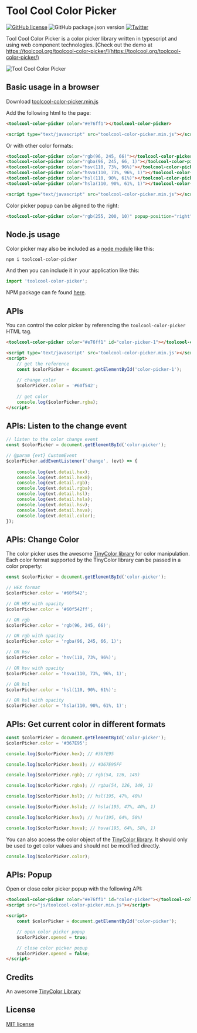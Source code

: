 # Tool Cool Color Picker

[![GitHub license](https://img.shields.io/github/license/toolcool-org/toolcool-color-picker)](https://github.com/toolcool-org/toolcool-color-picker/blob/main/LICENSE) 
![GitHub package.json version](https://img.shields.io/github/package-json/v/toolcool-org/toolcool-color-picker) 
[![Twitter](https://img.shields.io/twitter/url?style=social&url=https%3A%2F%2Fgithub.com%2Ftoolcool-org%2Ftoolcool-color-picker)](https://twitter.com/intent/tweet?text=Wow:&url=https%3A%2F%2Fgithub.com%2Ftoolcool-org%2Ftoolcool-color-picker) 

Tool Cool Color Picker is a color picker library written in typescript and using web component technologies. [Check out the demo at https://toolcool.org/toolcool-color-picker/](https://toolcool.org/toolcool-color-picker/)

![Tool Cool Color Picker](https://github.com/toolcool-org/toolcool-color-picker/blob/main/examples/img/preview/preview-1.png?raw=true)

## Basic usage in a browser

Download [toolcool-color-picker.min.js](https://github.com/toolcool-org/toolcool-color-picker/blob/main/dist/toolcool-color-picker.min.js)

Add the following html to the page:
```html
<toolcool-color-picker color="#e76ff1"></toolcool-color-picker>

<script type="text/javascript" src="toolcool-color-picker.min.js"></script>
```

Or with other color formats:

```html
<toolcool-color-picker color="rgb(96, 245, 66)"></toolcool-color-picker>
<toolcool-color-picker color="rgba(96, 245, 66, 1)"></toolcool-color-picker>
<toolcool-color-picker color="hsv(110, 73%, 96%)"></toolcool-color-picker>
<toolcool-color-picker color="hsva(110, 73%, 96%, 1)"></toolcool-color-picker>
<toolcool-color-picker color="hsl(110, 90%, 61%)"></toolcool-color-picker>
<toolcool-color-picker color="hsla(110, 90%, 61%, 1)"></toolcool-color-picker>

<script type="text/javascript" src="toolcool-color-picker.min.js"></script>
```

Color picker popup can be aligned to the right:

```html
<toolcool-color-picker color="rgb(255, 200, 10)" popup-position="right"></toolcool-color-picker>
```

## Node.js usage

Color picker may also be included as a [node module](https://www.npmjs.com/package/toolcool-color-picker) like this:

`npm i toolcool-color-picker`

And then you can include it in your application like this:

```js
import 'toolcool-color-picker';
```

NPM package can fe found [here](https://www.npmjs.com/package/toolcool-color-picker).

## APIs
You can control the color picker by referencing the `toolcool-color-picker` HTML tag.

```html
<toolcool-color-picker color="#e76ff1" id="color-picker-1"></toolcool-color-picker>

<script type='text/javascript' src='toolcool-color-picker.min.js'></script>
<script>
    // get the reference
    const $colorPicker = document.getElementById('color-picker-1');
    
    // change color
    $colorPicker.color = '#60f542';
    
    // get color
    console.log($colorPicker.rgba);
</script>
```

## APIs: Listen to the change event

```js
// listen to the color change event
const $colorPicker = document.getElementById('color-picker');

// @param {evt} CustomEvent
$colorPicker.addEventListener('change', (evt) => {
    
    console.log(evt.detail.hex);
    console.log(evt.detail.hex8);
    console.log(evt.detail.rgb);
    console.log(evt.detail.rgba);
    console.log(evt.detail.hsl);
    console.log(evt.detail.hsla);
    console.log(evt.detail.hsv);
    console.log(evt.detail.hsva);
    console.log(evt.detail.color);
});
```

## APIs: Change Color
The color picker uses the awesome [TinyColor library](https://github.com/scttcper/tinycolor) for color manipulation. Each color format supported by the TinyColor library can be passed in a color property:

```js
const $colorPicker = document.getElementById('color-picker');

// HEX format
$colorPicker.color = '#60f542';

// OR HEX with opacity
$colorPicker.color = '#60f542ff';

// OR rgb
$colorPicker.color = 'rgb(96, 245, 66)';

// OR rgb with opacity
$colorPicker.color = 'rgba(96, 245, 66, 1)';

// OR hsv
$colorPicker.color = 'hsv(110, 73%, 96%)';

// OR hsv with opacity
$colorPicker.color = 'hsva(110, 73%, 96%, 1)';

// OR hsl
$colorPicker.color = 'hsl(110, 90%, 61%)';

// OR hsl with opacity
$colorPicker.color = 'hsla(110, 90%, 61%, 1)';
```

## APIs: Get current color in different formats

```js
const $colorPicker = document.getElementById('color-picker');
$colorPicker.color = '#367E95';

console.log($colorPicker.hex); // #367E95

console.log($colorPicker.hex8); // #367E95FF

console.log($colorPicker.rgb); // rgb(54, 126, 149)

console.log($colorPicker.rgba); // rgba(54, 126, 149, 1)

console.log($colorPicker.hsl); // hsl(195, 47%, 40%)

console.log($colorPicker.hsla); // hsla(195, 47%, 40%, 1)

console.log($colorPicker.hsv); // hsv(195, 64%, 58%)

console.log($colorPicker.hsva); // hsva(195, 64%, 58%, 1)
```

You can also access the color object of the [TinyColor library](https://github.com/scttcper/tinycolor). It should only be used to get color values and should not be modified directly.

```js
console.log($colorPicker.color); 
```

## APIs: Popup

Open or close color picker popup with the following API:

```html
<toolcool-color-picker color="#e76ff1" id="color-picker"></toolcool-color-picker>
<script src="js/toolcool-color-picker.min.js"></script>

<script>
    const $colorPicker = document.getElementById('color-picker');

    // open color picker popup
    $colorPicker.opened = true;

    // close color picker popup
    $colorPicker.opened = false;
</script>
```

## Credits
An awesome [TinyColor Library](https://github.com/scttcper/tinycolor)

## License

[MIT license](https://github.com/toolcool-org/toolcool-color-picker/blob/main/LICENSE)